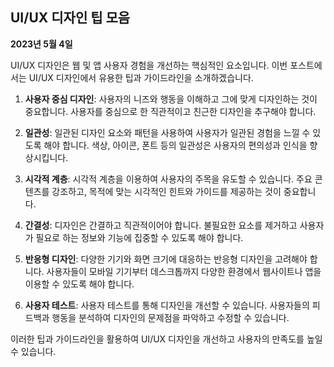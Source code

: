 ## UI/UX 디자인 팁 모음

**2023년 5월 4일**

UI/UX 디자인은 웹 및 앱 사용자 경험을 개선하는 핵심적인 요소입니다. 이번 포스트에서는 UI/UX 디자인에서 유용한 팁과 가이드라인을 소개하겠습니다.

1. **사용자 중심 디자인**: 사용자의 니즈와 행동을 이해하고 그에 맞게 디자인하는 것이 중요합니다. 사용자를 중심으로 한 직관적이고 친근한 디자인을 추구해야 합니다.

2. **일관성**: 일관된 디자인 요소와 패턴을 사용하여 사용자가 일관된 경험을 느낄 수 있도록 해야 합니다. 색상, 아이콘, 폰트 등의 일관성은 사용자의 편의성과 인식을 향상시킵니다.

3. **시각적 계층**: 시각적 계층을 이용하여 사용자의 주목을 유도할 수 있습니다. 주요 콘텐츠를 강조하고, 목적에 맞는 시각적인 힌트와 가이드를 제공하는 것이 중요합니다.

4. **간결성**: 디자인은 간결하고 직관적이어야 합니다. 불필요한 요소를 제거하고 사용자가 필요로 하는 정보와 기능에 집중할 수 있도록 해야 합니다.

5. **반응형 디자인**: 다양한 기기와 화면 크기에 대응하는 반응형 디자인을 고려해야 합니다. 사용자들이 모바일 기기부터 데스크톱까지 다양한 환경에서 웹사이트나 앱을 이용할 수 있도록 해야 합니다.

6. **사용자 테스트**: 사용자 테스트를 통해 디자인을 개선할 수 있습니다. 사용자들의 피드백과 행동을 분석하여 디자인의 문제점을 파악하고 수정할 수 있습니다.

이러한 팁과 가이드라인을 활용하여 UI/UX 디자인을 개선하고 사용자의 만족도를 높일 수 있습니다.
